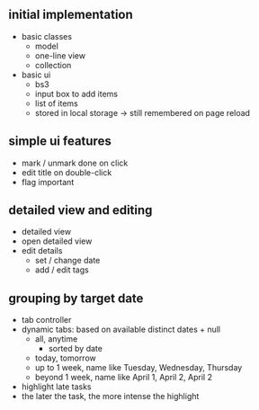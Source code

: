 initial implementation
----------------------

- basic classes
    - model
    - one-line view
    - collection
- basic ui
    - bs3
    - input box to add items
    - list of items
    - stored in local storage -> still remembered on page reload

simple ui features
------------------

- mark / unmark done on click
- edit title on double-click
- flag important

detailed view and editing
-------------------------

- detailed view
- open detailed view
- edit details
    - set / change date
    - add / edit tags

grouping by target date
-----------------------

- tab controller
- dynamic tabs: based on available distinct dates + null
    - all, anytime
        - sorted by date
    - today, tomorrow
    - up to 1 week, name like Tuesday, Wednesday, Thursday
    - beyond 1 week, name like April 1, April 2, April 2
- highlight late tasks
- the later the task, the more intense the highlight
